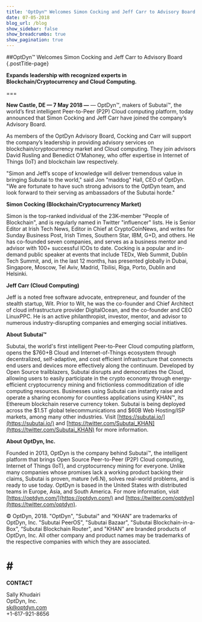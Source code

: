 ```yaml
---
title: 'OptDyn™ Welcomes Simon Cocking and Jeff Carr to Advisory Board'
date: 07-05-2018
blog_url: /blog
show_sidebar: false
show_breadcrumbs: true
show_pagination: true
---
```


##OptDyn™ Welcomes Simon Cocking and Jeff Carr to Advisory Board {.postTitle-page}

**Expands leadership with recognized experts in Blockchain/Cryptocurrency and Cloud Computing.**

===

**New Castle, DE — 7 May 2018 —** — OptDyn™, makers of Subutai™, the world’s first intelligent Peer-to-Peer (P2P) Cloud computing platform, today announced that Simon Cocking and Jeff Carr have joined the company’s Advisory Board.

As members of the OptDyn Advisory Board, Cocking and Carr will support the company’s leadership in providing advisory services on blockchain/cryptocurrency market and Cloud computing. They join advisors David Rusling and Benedict O’Mahoney, who offer expertise in Internet of Things (IoT) and blockchain law respectively.

"Simon and Jeff’s scope of knowledge will deliver tremendous value in bringing Subutai to the world," said Jon "maddog" Hall, CEO of OptDyn. "We are fortunate to have such strong advisors to the OptDyn team, and look forward to their serving as ambassadors of the Subutai horde."

**Simon Cocking (Blockchain/Cryptocurrency Market)**

Simon is the top-ranked individual of the 23K-member "People of Blockchain", and is regularly named in Twitter "influencer" lists. He is Senior Editor at Irish Tech News, Editor in Chief at CryptoCoinNews, and writes for Sunday Business Post, Irish Times, Southern Star, IBM, G+D, and others. He has co-founded seven companies, and serves as a business mentor and advisor with 100+ successful ICOs to date. Cocking is a popular and in-demand public speaker at events that include TEDx, Web Summit, Dublin Tech Summit, and, in the last 12 months, has presented globally in Dubai, Singapore, Moscow, Tel Aviv, Madrid, Tbilisi, Riga, Porto, Dublin and Helsinki.

**Jeff Carr (Cloud Computing)**

Jeff is a noted free software advocate, entrepreneur, and founder of the stealth startup, Wit. Prior to Wit, he was the co-founder and Chief Architect of cloud infrastructure provider DigitalOcean, and the co-founder and CEO LinuxPPC. He is an active philanthropist, investor, mentor, and advisor to numerous industry-disrupting companies and emerging social initiatives.


**About Subutai™**

Subutai, the world's first intelligent Peer-to-Peer Cloud computing platform, opens the $760+B Cloud and Internet-of-Things ecosystem through decentralized, self-adaptive, and cost efficient infrastructure that connects end users and devices more effectively along the continuum. Developed by Open Source trailblazers, Subutai disrupts and democratizes the Cloud, allowing users to easily participate in the crypto economy through energy-efficient cryptocurrency mining and frictionless commoditization of idle computing resources. Businesses using Subutai can instantly raise and operate a sharing economy for countless applications using KHAN™, its Ethereum blockchain reserve currency token. Subutai is being deployed across the $1.5T global telecommunications and $60B Web Hosting/ISP markets, among many other industries. Visit [https://subutai.io/](https://subutai.io/) and [https://twitter.com/Subutai_KHAN](https://twitter.com/Subutai_KHAN) for more information.

**About OptDyn, Inc.**

Founded in 2013, OptDyn is the company behind Subutai™, the intelligent platform that brings Open Source Peer-to-Peer (P2P) Cloud computing, Internet of Things (IoT), and cryptocurrency mining for everyone. Unlike many companies whose promises lack a working product backing their claims, Subutai is proven, mature (v6.N), solves real-world problems, and is ready to use today. OptDyn is based in the United States with distributed teams in Europe, Asia, and South America. For more information, visit [https://optdyn.com/](https://optdyn.com/) and [https://twitter.com/optdyn](https://twitter.com/optdyn).

© OptDyn, 2018. "OptDyn", "Subutai" and “KHAN” are trademarks of OptDyn, Inc.  "Subutai PeerOS", "Subutai Bazaar", "Subutai  Blockchain-in-a-Box", “Subutai Blockchain Router", and "KHAN" are branded products of OptDyn, Inc. All other company and product names may be trademarks of the respective companies with which they are associated.

# # #

**CONTACT**

Sally Khudairi </br>
OptDyn, Inc.</br>
sk@optdyn.com</br>
+1-617-921-8656
